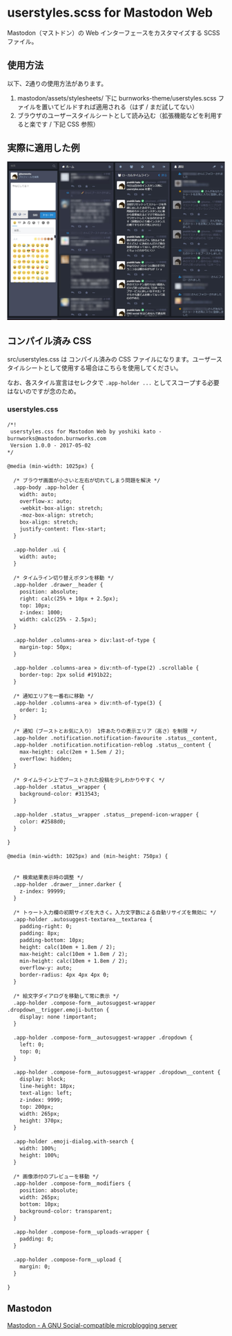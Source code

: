 # userstyles.scss for Mastodon Web

Mastodon（マストドン）の Web インターフェースをカスタマイズする SCSS ファイル。

## 使用方法

以下、2通りの使用方法があります。

1. mastodon/assets/stylesheets/ 下に burnworks-theme/userstyles.scss ファイルを置いてビルドすれば適用される（はず / まだ試してない）
2. ブラウザのユーザースタイルシートとして読み込む（拡張機能などを利用すると楽です / 下記 CSS 参照）

## 実際に適用した例

![実際にスタイルを適用した画面のキャプチャ](src/userstyles.scss.preview.sample.jpg)

## コンパイル済み CSS

src/userstyles.css は コンパイル済みの CSS ファイルになります。ユーザースタイルシートとして使用する場合はこちらを使用してください。

なお、各スタイル宣言はセレクタで `.app-holder ...` としてスコープする必要はないのですが念のため。

### userstyles.css

    /*!
     userstyles.css for Mastodon Web by yoshiki kato - burnworks@mastodon.burnworks.com
     Version 1.0.0 - 2017-05-02
    */

    @media (min-width: 1025px) {

      /* ブラウザ画面が小さいと左右が切れてしまう問題を解決 */
      .app-body .app-holder {
        width: auto;
        overflow-x: auto;
        -webkit-box-align: stretch;
        -moz-box-align: stretch;
        box-align: stretch;
        justify-content: flex-start;
      }

      .app-holder .ui {
        width: auto;
      }

      /* タイムライン切り替えボタンを移動 */
      .app-holder .drawer__header {
        position: absolute;
        right: calc(25% + 10px + 2.5px);
        top: 10px;
        z-index: 1000;
        width: calc(25% - 2.5px);
      }

      .app-holder .columns-area > div:last-of-type {
        margin-top: 50px;
      }
      
      .app-holder .columns-area > div:nth-of-type(2) .scrollable {
        border-top: 2px solid #191b22;
      }

      /* 通知エリアを一番右に移動 */
      .app-holder .columns-area > div:nth-of-type(3) {
        order: 1;
      }

      /* 通知（ブーストとお気に入り） 1件あたりの表示エリア（高さ）を制限 */
      .app-holder .notification.notification-favourite .status__content,
      .app-holder .notification.notification-reblog .status__content {
        max-height: calc(2em + 1.5em / 2);
        overflow: hidden;
      }

      /* タイムライン上でブーストされた投稿を少しわかりやすく */
      .app-holder .status__wrapper {
        background-color: #313543;
      }

      .app-holder .status__wrapper .status__prepend-icon-wrapper {
        color: #2588d0;
      }

    }

    @media (min-width: 1025px) and (min-height: 750px) {


      /* 検索結果表示時の調整 */
      .app-holder .drawer__inner.darker {
        z-index: 99999;
      }

      /* トゥート入力欄の初期サイズを大きく。入力文字数による自動リサイズを無効に */
      .app-holder .autosuggest-textarea__textarea {
        padding-right: 0;
        padding: 8px;
        padding-bottom: 10px;
        height: calc(10em + 1.8em / 2);
        max-height: calc(10em + 1.8em / 2);
        min-height: calc(10em + 1.8em / 2);
        overflow-y: auto;
        border-radius: 4px 4px 4px 0;
      }

      /* 絵文字ダイアログを移動して常に表示 */
      .app-holder .compose-form__autosuggest-wrapper .dropdown__trigger.emoji-button {
        display: none !important;
      }

      .app-holder .compose-form__autosuggest-wrapper .dropdown {
        left: 0;
        top: 0;
      }

      .app-holder .compose-form__autosuggest-wrapper .dropdown__content {
        display: block;
        line-height: 18px;
        text-align: left;
        z-index: 9999;
        top: 200px;
        width: 265px;
        height: 370px;
      }

      .app-holder .emoji-dialog.with-search {
        width: 100%;
        height: 100%;
      }

      /* 画像添付のプレビューを移動 */
      .app-holder .compose-form__modifiers {
        position: absolute;
        width: 265px;
        bottom: 10px;
        background-color: transparent;
      }
      
      .app-holder .compose-form__uploads-wrapper {
        padding: 0;
      }
      
      .app-holder .compose-form__upload {
        margin: 0;
      }

    }

## Mastodon

[Mastodon - A GNU Social-compatible microblogging server](https://github.com/tootsuite/mastodon)